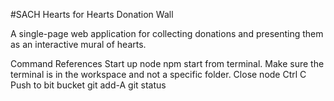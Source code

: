 #SACH Hearts for Hearts Donation Wall

A single-page web application for collecting donations and presenting them as an interactive mural of hearts. 

Command References
Start up node
npm start from terminal. Make sure the terminal is in the workspace and not a specific folder.
Close node
Ctrl C
Push to bit bucket
git add-A
git status